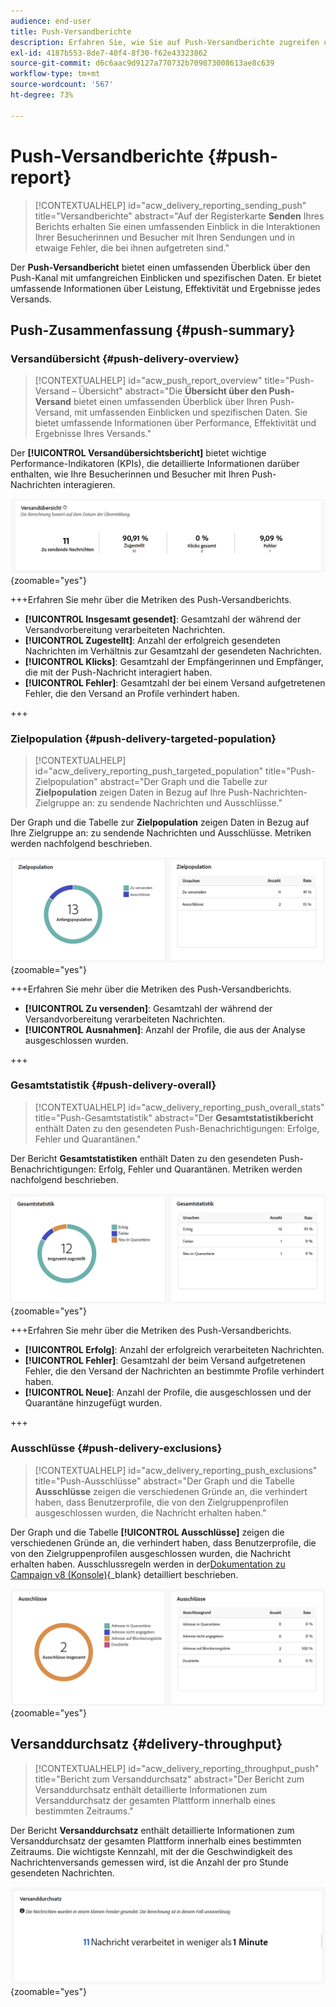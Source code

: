 ```yaml
---
audience: end-user
title: Push-Versandberichte
description: Erfahren Sie, wie Sie auf Push-Versandberichte zugreifen und diese verwenden können
exl-id: 4187b553-8de7-40f4-8f30-f62e43323862
source-git-commit: d6c6aac9d9127a770732b709873008613ae8c639
workflow-type: tm+mt
source-wordcount: '567'
ht-degree: 73%

---
```


# Push-Versandberichte {#push-report}

>[!CONTEXTUALHELP]
>id="acw_delivery_reporting_sending_push"
>title="Versandberichte"
>abstract="Auf der Registerkarte **Senden** Ihres Berichts erhalten Sie einen umfassenden Einblick in die Interaktionen Ihrer Besucherinnen und Besucher mit Ihren Sendungen und in etwaige Fehler, die bei ihnen aufgetreten sind."

Der **Push-Versandbericht** bietet einen umfassenden Überblick über den Push-Kanal mit umfangreichen Einblicken und spezifischen Daten. Er bietet umfassende Informationen über Leistung, Effektivität und Ergebnisse jedes Versands.

## Push-Zusammenfassung {#push-summary}

### Versandübersicht {#push-delivery-overview}

>[!CONTEXTUALHELP]
>id="acw_push_report_overview"
>title="Push-Versand – Übersicht"
>abstract="Die **Übersicht über den Push-Versand** bietet einen umfassenden Überblick über Ihren Push-Versand, mit umfassenden Einblicken und spezifischen Daten. Sie bietet umfassende Informationen über Performance, Effektivität und Ergebnisse Ihres Versands."

Der **[!UICONTROL Versandübersichtsbericht]** bietet wichtige Performance-Indikatoren (KPIs), die detaillierte Informationen darüber enthalten, wie Ihre Besucherinnen und Besucher mit Ihren Push-Nachrichten interagieren.

![Dieser Screenshot zeigt den Bericht Versandübersicht , der KPIs zur Besucherinteraktion mit Push-Nachrichten bereitstellt.](assets/reporting_push_3.png){zoomable="yes"}

+++Erfahren Sie mehr über die Metriken des Push-Versandberichts.

* **[!UICONTROL Insgesamt gesendet]**: Gesamtzahl der während der Versandvorbereitung verarbeiteten Nachrichten.
* **[!UICONTROL Zugestellt]**: Anzahl der erfolgreich gesendeten Nachrichten im Verhältnis zur Gesamtzahl der gesendeten Nachrichten.
* **[!UICONTROL Klicks]**: Gesamtzahl der Empfängerinnen und Empfänger, die mit der Push-Nachricht interagiert haben.
* **[!UICONTROL Fehler]**: Gesamtzahl der bei einem Versand aufgetretenen Fehler, die den Versand an Profile verhindert haben.

+++

### Zielpopulation {#push-delivery-targeted-population}

>[!CONTEXTUALHELP]
>id="acw_delivery_reporting_push_targeted_population"
>title="Push-Zielpopulation"
>abstract="Der Graph und die Tabelle zur **Zielpopulation** zeigen Daten in Bezug auf Ihre Push-Nachrichten-Zielgruppe an: zu sendende Nachrichten und Ausschlüsse."

Der Graph und die Tabelle zur **Zielpopulation** zeigen Daten in Bezug auf Ihre Zielgruppe an: zu sendende Nachrichten und Ausschlüsse. Metriken werden nachfolgend beschrieben.

![Dieser Screenshot zeigt das Diagramm und die Tabelle Zielgruppenpopulation, in denen Daten zu zu versendenden Nachrichten und Ausschlüssen angezeigt werden.](assets/reporting_push_4.png){zoomable="yes"}

+++Erfahren Sie mehr über die Metriken des Push-Versandberichts.

* **[!UICONTROL Zu versenden]**: Gesamtzahl der während der Versandvorbereitung verarbeiteten Nachrichten.
* **[!UICONTROL Ausnahmen]**: Anzahl der Profile, die aus der Analyse ausgeschlossen wurden.

+++

### Gesamtstatistik {#push-delivery-overall}

>[!CONTEXTUALHELP]
>id="acw_delivery_reporting_push_overall_stats"
>title="Push-Gesamtstatistik"
>abstract="Der **Gesamtstatistikbericht** enthält Daten zu den gesendeten Push-Benachrichtigungen: Erfolge, Fehler und Quarantänen."

Der Bericht **Gesamtstatistiken** enthält Daten zu den gesendeten Push-Benachrichtigungen: Erfolg, Fehler und Quarantänen. Metriken werden nachfolgend beschrieben.

![Dieser Screenshot zeigt den Bericht Gesamtstatistik mit Daten zu Erfolg, Fehlern und Quarantänen für gesendete Push-Benachrichtigungen.](assets/reporting_push_5.png){zoomable="yes"}

+++Erfahren Sie mehr über die Metriken des Push-Versandberichts.

* **[!UICONTROL Erfolg]**: Anzahl der erfolgreich verarbeiteten Nachrichten.
* **[!UICONTROL Fehler]**: Gesamtzahl der beim Versand aufgetretenen Fehler, die den Versand der Nachrichten an bestimmte Profile verhindert haben.
* **[!UICONTROL Neue]**: Anzahl der Profile, die ausgeschlossen und der Quarantäne hinzugefügt wurden.

+++

### Ausschlüsse {#push-delivery-exclusions}

>[!CONTEXTUALHELP]
>id="acw_delivery_reporting_push_exclusions"
>title="Push-Ausschlüsse"
>abstract="Der Graph und die Tabelle **Ausschlüsse** zeigen die verschiedenen Gründe an, die verhindert haben, dass Benutzerprofile, die von den Zielgruppenprofilen ausgeschlossen wurden, die Nachricht erhalten haben."

Der Graph und die Tabelle **[!UICONTROL Ausschlüsse]** zeigen die verschiedenen Gründe an, die verhindert haben, dass Benutzerprofile, die von den Zielgruppenprofilen ausgeschlossen wurden, die Nachricht erhalten haben. Ausschlussregeln werden in der[Dokumentation zu Campaign v8 (Konsole)](https://experienceleague.adobe.com/docs/campaign/campaign-v8/send/failures/delivery-failures.html?lang=de#push-error-types){_blank} detailliert beschrieben.

![Dieser Screenshot zeigt das Ausschlussdiagramm und die Tabelle mit den Gründen, die verhindert haben, dass ausgeschlossene Benutzerprofile Nachrichten erhalten.](assets/reporting_push_6.png){zoomable="yes"}

## Versanddurchsatz {#delivery-throughput}

>[!CONTEXTUALHELP]
>id="acw_delivery_reporting_throughput_push"
>title="Bericht zum Versanddurchsatz"
>abstract="Der Bericht zum Versanddurchsatz enthält detaillierte Informationen zum Versanddurchsatz der gesamten Plattform innerhalb eines bestimmten Zeitraums."

Der Bericht **Versanddurchsatz** enthält detaillierte Informationen zum Versanddurchsatz der gesamten Plattform innerhalb eines bestimmten Zeitraums. Die wichtigste Kennzahl, mit der die Geschwindigkeit des Nachrichtenversands gemessen wird, ist die Anzahl der pro Stunde gesendeten Nachrichten.

![Dieser Screenshot zeigt den Bericht zum Versanddurchsatz, der Details zur Versandgeschwindigkeit der Plattform innerhalb eines bestimmten Zeitraums enthält.](assets/reporting_push_2.png){zoomable="yes"}